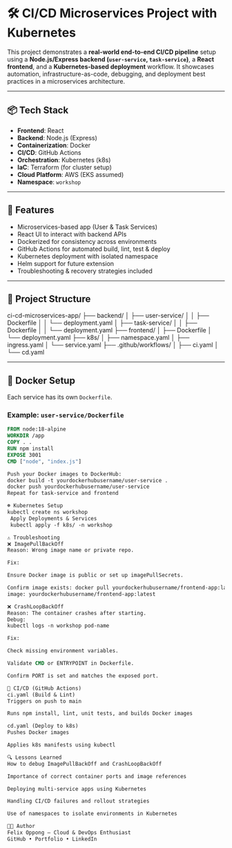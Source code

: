 # 🛠️ CI/CD Microservices Project with Kubernetes

This project demonstrates a **real-world end-to-end CI/CD pipeline** setup using a **Node.js/Express backend (`user-service`, `task-service`)**, a **React frontend**, and a **Kubernetes-based deployment** workflow. It showcases automation, infrastructure-as-code, debugging, and deployment best practices in a microservices architecture.

---

## 📦 Tech Stack

- **Frontend**: React
- **Backend**: Node.js (Express)
- **Containerization**: Docker
- **CI/CD**: GitHub Actions
- **Orchestration**: Kubernetes (k8s)
- **IaC**: Terraform (for cluster setup)
- **Cloud Platform**: AWS (EKS assumed)
- **Namespace**: `workshop`

---

## 🚀 Features

- Microservices-based app (User & Task Services)
- React UI to interact with backend APIs
- Dockerized for consistency across environments
- GitHub Actions for automated build, lint, test & deploy
- Kubernetes deployment with isolated namespace
- Helm support for future extension
- Troubleshooting & recovery strategies included

---

## 🧱 Project Structure

ci-cd-microservices-app/ ├── backend/ │ ├── user-service/ │ │ ├── Dockerfile │ │ └── deployment.yaml │ ├── task-service/ │ │ ├── Dockerfile │ │ └── deployment.yaml ├── frontend/ │ ├── Dockerfile │ └── deployment.yaml ├── k8s/ │ ├── namespace.yaml │ ├── ingress.yaml │ └── service.yaml ├── .github/workflows/ │ ├── ci.yaml │ └── cd.yaml

---

## 🐳 Docker Setup

Each service has its own `Dockerfile`.

### Example: `user-service/Dockerfile`

```Dockerfile
FROM node:18-alpine
WORKDIR /app
COPY . .
RUN npm install
EXPOSE 3001
CMD ["node", "index.js"]

Push your Docker images to DockerHub:
docker build -t yourdockerhubusername/user-service .
docker push yourdockerhubusername/user-service
Repeat for task-service and frontend

☸️ Kubernetes Setup
kubectl create ns workshop
 Apply Deployments & Services
 kubectl apply -f k8s/ -n workshop

⚠️ Troubleshooting
❌ ImagePullBackOff
Reason: Wrong image name or private repo.

Fix:

Ensure Docker image is public or set up imagePullSecrets.

Confirm image exists: docker pull yourdockerhubusername/frontend-app:latest
image: yourdockerhubusername/frontend-app:latest

❌ CrashLoopBackOff
Reason: The container crashes after starting.
Debug:
kubectl logs -n workshop pod-name

Fix:

Check missing environment variables.

Validate CMD or ENTRYPOINT in Dockerfile.

Confirm PORT is set and matches the exposed port.

🧪 CI/CD (GitHub Actions)
ci.yaml (Build & Lint)
Triggers on push to main

Runs npm install, lint, unit tests, and builds Docker images

cd.yaml (Deploy to k8s)
Pushes Docker images

Applies k8s manifests using kubectl

🔍 Lessons Learned
How to debug ImagePullBackOff and CrashLoopBackOff

Importance of correct container ports and image references

Deploying multi-service apps using Kubernetes

Handling CI/CD failures and rollout strategies

Use of namespaces to isolate environments in Kubernetes

👩‍💻 Author
Felix Oppong – Cloud & DevOps Enthusiast
GitHub • Portfolio • LinkedIn